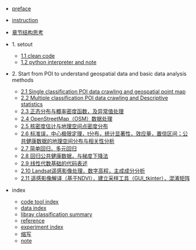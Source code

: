 * [preface](./markdown/preface.md)
* [instruction](./markdown/instruction.md)
* [章节结构思考](./markdown/structure_chapters.md)
* 1\. setout
    * [1.1 clean code](./markdown/cleanCode.md)
    * [1.2 python interpreter and note](./markdown/pythonInterpreterAndNote.md)
* 2\. Start from POI to understand geospatial data and basic data analysis methods 
    * [2.1 Single classification POI data crawling and geospatial point map](./notebook_code/BaiduMapPOI_collection_singleClassification.md)
    * [2.2 Multiple classification POI data crawling and Descriptive statistics](./notebook_code/BaiduMapPOI_collection_multipleClassification.md) 
    * [2.3 正态分布与概率密度函数，及异常值处理](./notebook_code/normalDis_PDF_outliers.md)
    * [2.4 OpenStreetMap（OSM）数据处理](./notebook_code/OSM_dataProcessing.md)
    * [2.5 核密度估计与地理空间点密度分布](./notebook_code/kde.md)
    * [2.6 标准误，中心极限定理，t分布，统计显著性，效应量，置信区间；公共健康数据的地理空间分布与相关性分析](./notebook_code/correlation.md)
    * [2.7 简单回归，多元回归](./notebook_code/regression.md)
    * [2.8 回归公共健康数据，与梯度下降法](./notebook_code/regression_publicHeath_grad.md)
    * [2.9 线性代数基础的代码表述](./notebook_code/linear_algebra.md)
    * [2.10 Landsat遥感影像处理，数字高程，主成成分分析](./notebook_code/landsat_pca.md)
    * [2.11 遥感影像解译（基于NDVI），建立采样工具（GUI_tkinter），混淆矩阵](./notebook_code/interpretation_GUI.md)


* index
    * [code tool index](./markdown/codeToolIdx.md)
    * [data index](./markdown/dataIdx.md)
    * [libray classification summary](./markdown/libraryClassiSummary.md)
    * [reference](./markdown/reference.md)
    * [experiment index](./markdown/experimentIdx.md)
    * [缩写](./markdown/abbreviation.md)
    * [note](./markdown/note.md)


